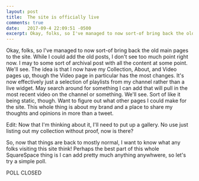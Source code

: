 ```yaml
---
layout: post
title:  The site is officially live
comments: true
date:   2017-09-4 22:09:51 -0500
excerpt: Okay, folks, so I've managed to now sort-of bring back the old main pages to the site. While I could add the old posts, I don't see too much point right now. I may to some sort of archival post with all the content at some point. We'll see. The idea is that I now have my Collection, About, and Video pages up, though the Video page in particular has the most changes.
---
```


<p>Okay, folks, so I've managed to now sort-of bring back the old main pages to the site. While I could add the old posts, I don't see too much point right now. I may to some sort of archival post with all the content at some point. We'll see. The idea is that I now have my Collection, About, and Video pages up, though the Video page in particular has the most changes. It's now effectively just a selection of playlists from my channel rather than a live widget. May search around for something I can add that will pull in the most recent video on the channel or something. We'll see. Sort of like it being static, though. Want to figure out what other pages I could make for the site. This whole thing is about my brand and a place to share my thoughts and opinions in more than a tweet.</p>
<p>Edit: Now that I'm thinking about it, I'll need to put up a gallery. No use just listing out my collection without proof, now is there?</p>
<p>So, now that things are back to mostly normal, I want to know what any folks visiting this site think! Perhaps the best part of this whole SquareSpace thing is I can add pretty much anything anywhwere, so let's try a simple poll.</p>
<p>POLL CLOSED</p>